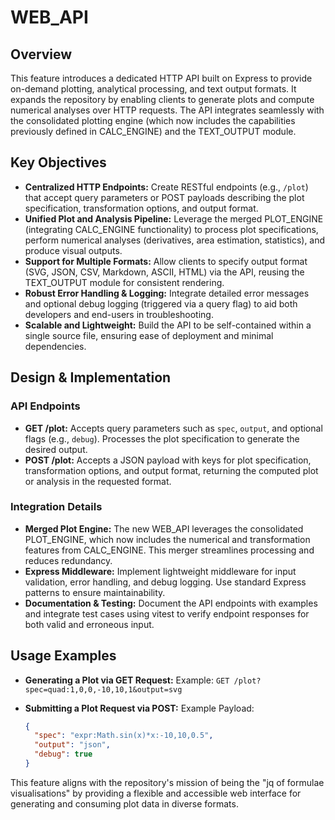 # WEB_API

## Overview
This feature introduces a dedicated HTTP API built on Express to provide on-demand plotting, analytical processing, and text output formats. It expands the repository by enabling clients to generate plots and compute numerical analyses over HTTP requests. The API integrates seamlessly with the consolidated plotting engine (which now includes the capabilities previously defined in CALC_ENGINE) and the TEXT_OUTPUT module.

## Key Objectives
- **Centralized HTTP Endpoints:** Create RESTful endpoints (e.g., `/plot`) that accept query parameters or POST payloads describing the plot specification, transformation options, and output format.
- **Unified Plot and Analysis Pipeline:** Leverage the merged PLOT_ENGINE (integrating CALC_ENGINE functionality) to process plot specifications, perform numerical analyses (derivatives, area estimation, statistics), and produce visual outputs.
- **Support for Multiple Formats:** Allow clients to specify output format (SVG, JSON, CSV, Markdown, ASCII, HTML) via the API, reusing the TEXT_OUTPUT module for consistent rendering.
- **Robust Error Handling & Logging:** Integrate detailed error messages and optional debug logging (triggered via a query flag) to aid both developers and end-users in troubleshooting.
- **Scalable and Lightweight:** Build the API to be self-contained within a single source file, ensuring ease of deployment and minimal dependencies.

## Design & Implementation
### API Endpoints
- **GET /plot:** Accepts query parameters such as `spec`, `output`, and optional flags (e.g., `debug`). Processes the plot specification to generate the desired output.
- **POST /plot:** Accepts a JSON payload with keys for plot specification, transformation options, and output format, returning the computed plot or analysis in the requested format.

### Integration Details
- **Merged Plot Engine:** The new WEB_API leverages the consolidated PLOT_ENGINE, which now includes the numerical and transformation features from CALC_ENGINE. This merger streamlines processing and reduces redundancy.
- **Express Middleware:** Implement lightweight middleware for input validation, error handling, and debug logging. Use standard Express patterns to ensure maintainability.
- **Documentation & Testing:** Document the API endpoints with examples and integrate test cases using vitest to verify endpoint responses for both valid and erroneous input.

## Usage Examples
- **Generating a Plot via GET Request:**
  Example: `GET /plot?spec=quad:1,0,0,-10,10,1&output=svg`

- **Submitting a Plot Request via POST:**
  Example Payload:
  ```json
  {
    "spec": "expr:Math.sin(x)*x:-10,10,0.5",
    "output": "json",
    "debug": true
  }
  ```

This feature aligns with the repository's mission of being the "jq of formulae visualisations" by providing a flexible and accessible web interface for generating and consuming plot data in diverse formats.